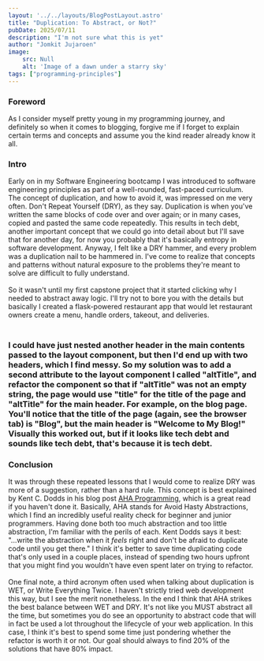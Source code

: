 ```yaml
---
layout: '../../layouts/BlogPostLayout.astro'
title: "Duplication: To Abstract, or Not?"
pubDate: 2025/07/11
description: "I'm not sure what this is yet"
author: "Jomkit Jujaroen"
image: 
    src: Null
    alt: 'Image of a dawn under a starry sky'
tags: ["programming-principles"]
---
```

<h3>Foreword</h3>

As I consider myself pretty young in my programming journey, and definitely so when it comes to blogging, forgive me if I forget to explain certain terms and concepts and assume you the kind reader already know it all.

<h3 class="pt-5">Intro</h3>

Early on in my Software Engineering bootcamp I was introduced to software engineering principles as part of a well-rounded, fast-paced curriculum. The concept of duplication, and how to avoid it, was impressed on me very often. Don't Repeat Yourself (DRY), as they say. Duplication is when you've written the same blocks of code over and over again; or in many cases, copied and pasted the same code repeatedly. This results in tech debt, another important concept that we could go into detail about but I'll save that for another day, for now you probably that it's basically entropy in software development. Anyway, I felt like a DRY hammer, and every problem was a duplication nail to be hammered in. I've come to realize that concepts and patterns without natural exposure to the problems they're meant to solve are difficult to fully understand.\
\
So it wasn't until my first capstone project that it started clicking why I needed to abstract away logic. I'll try not to bore you with the details but basically I created a flask-powered restaurant app that would let restaurant owners create a menu, handle orders, takeout, and deliveries. 

<h3 class="pt-5>Learning through Experience</h3>

While building the app, I kept a vigilant eye out for optimizations and abstractions that could pave the way to features later down the road. In hindsight, I spent way too much time trying to figure out how to get code to bend to my will without considering if it really needed to. Was five hours spent refactoring a section of code that could be used in many places, but realistically only used once, really worth it?\
\
Despite reflecting on my time management during that project and how it was skewed to certain refactors, I still thought the mark of a skilled programmer was to abstract away possible sources of duplication as soon as they started to appear. I'd spend a couple hours on a React component that worked fine, try to stuff it into a separate file while keeping it reactive. I would always end up with a spaghetti monster of code, hiding in the JSX tag closet, its complexity spilling out in the properties that would have to be passed. Even now when I build a new website using Astro.js, with its clever island architecture and page layout modularity, I have to remind myself not everything needs to be abstracted away into a layout.\
\
To illustrate, on my current portfolio website I use a basic astro layout file for each of the main pages. This was great for making sure each page has a navigation bar and footer. One issue though is that I thought I'd save myself some time and headaches later on by letting the layout component take a "title" attribute, and using that for both the title of the page (in the browser tab) as well as the text for the h1 element of each page. This is great if those things are consistent, but sometimes I want to be more specific with my header.\
\
I could have just nested another header in the main contents passed to the layout component, but then I'd end up with two headers, which I find messy. So my solution was to add a second attribute to the layout component I called "altTitle", and refactor the component so that if "altTitle" was not an empty string, the page would use "title" for the title of the page and "altTitle" for the main header. For example, on the blog page. You'll notice that the title of the page (again, see the browser tab) is "Blog", but the main header is "Welcome to My Blog!" Visually this worked out, but if it looks like tech debt and sounds like tech debt, that's because it is tech debt.

<h3 class="pt-5">Conclusion</h3>

It was through these repeated lessons that I would come to realize DRY was more of a suggestion, rather than a hard rule. This concept is best explained by Kent C. Dodds in his blog post [AHA Programming](https://kentcdodds.com/blog/aha-programming), which is a great read if you haven't done it. Basically, AHA stands for Avoid Hasty Abstractions, which I find an incredibly useful reality check for beginner and junior programmers. Having done both too much abstraction and too little abstraction, I'm familiar with the perils of each. Kent Dodds says it best: "...write the abstraction when it _feels_ right and don't be afraid to duplicate code until you get there." I think it's better to save time duplicating code that's only used in a couple places, instead of spending two hours upfront that you might find you wouldn't have even spent later on trying to refactor.\
\
One final note, a third acronym often used when talking about duplication is WET, or Write Everything Twice. I haven't strictly tried web development this way, but I see the merit nonetheless. In the end I think that AHA strikes the best balance between WET and DRY. It's not like you MUST abstract all the time, but sometimes you do see an opportunity to abstract code that will in fact be used a lot throughout the lifecycle of your web application. In this case, I think it's best to spend some time just pondering whether the refactor is worth it or not. Our goal should always to find 20% of the solutions that have 80% impact.